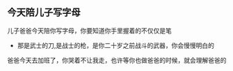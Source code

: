 ## 今天陪儿子写字母

儿子爸爸今天陪你写字母，你要知道你手里握着的不仅仅是笔

 -  那是武士的刀,是战士的枪，是你二十岁之前战斗的武器，你会慢慢明白的
 
 爸爸今天去加班了，你哭着不让我走，也许等你也做爸爸的时候，就会理解爸爸的
